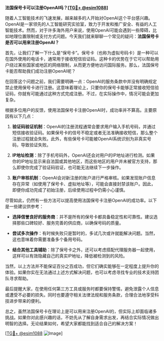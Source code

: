**法国保号卡可以注册OpenAI吗？[[TG💪+ @esim1088](https://t.me/s/esim1088)]**

随着人工智能技术的飞速发展，越来越多的人开始对OpenAI这个平台感兴趣。OpenAI是一家领先的人工智能研究实验室，致力于开发和推广安全、有益的人工智能技术。然而，对于许多海外用户来说，使用OpenAI可能会遇到一些障碍，比如地理位置限制或支付方式问题。今天我们就来聊聊一个常见的疑问：**法国保号卡是否可以用来注册OpenAI？**

首先，让我们了解一下什么是“保号卡”。保号卡（也称为虚拟号码卡）是一种可以在国外使用的电话卡，通常用于接收短信验证码。这种卡的优势在于它可以帮助用户绕过某些国家或地区的网络限制，从而更方便地访问国际服务。那么，法国保号卡能否帮助我们成功注册OpenAI呢？

在回答这个问题之前，我们需要明确一点：OpenAI的服务条款中并没有明确规定禁止使用保号卡进行注册。这意味着理论上，只要你的保号卡能够正常接收短信验证码，你就有可能通过这种方式完成注册。不过，在实际操作中，情况可能会更加复杂。

根据多位用户的反馈，使用法国保号卡注册OpenAI时，成功率并不算高。主要原因有以下几点：

1. **验证码验证机制**：OpenAI的注册流程通常会要求用户输入手机号码，并通过短信接收验证码。如果保号卡的信号不稳定或者无法准确接收短信，那么整个注册过程就会失败。此外，有些保号卡可能被OpenAI系统识别为非真实号码，导致验证失败。

2. **IP地址检测**：除了手机号码外，OpenAI还会对用户的IP地址进行检测。如果你的IP地址显示来自法国或其他地区，而这些地区的用户并未被官方支持，那么即使你完成了验证码验证，也可能无法继续下一步操作。

3. **账户审核机制**：OpenAI会对新注册的账户进行严格审核。如果发现账户信息存在异常（如使用了保号卡、虚拟地址等），可能会直接封禁该账户。因此，即便你成功完成了初始注册，后续使用过程中仍需小心谨慎。

尽管如此，仍然有一些方法可以提高使用法国保号卡注册OpenAI的成功率。以下是一些建议供参考：

- **选择信誉良好的服务商**：并不是所有的保号卡都具备稳定性和可靠性。建议选择那些口碑较好、服务完善的供应商，以确保号码的质量。
  
- **尝试多次操作**：有时候失败只是暂时的，多试几次或许就能解决问题。当然，这也意味着你需要准备多个备用号码。

- **结合其他工具辅助**：除了保号卡之外，还可以考虑搭配代理服务器一起使用，这样可以有效隐藏自己的真实IP地址，降低被检测到的风险。

当然，以上方法并不能保证百分之百成功，但它们确实能够在一定程度上提升你的体验。如果你实在无法通过上述方式解决问题，也可以考虑寻找专业的技术支持团队寻求帮助。

最后提醒大家，在使用任何第三方工具或服务时都要保持警惕，避免泄露个人信息或遭受不必要的损失。同时也要遵守相关法律法规和服务条款，合理合法地享受科技进步带来的便利。

总之，虽然法国保号卡在理论上是可以用来注册OpenAI的，但实际上却面临诸多挑战。如果你对此感兴趣的话，不妨先从了解自身需求出发，再结合实际情况做出明智的选择。无论结果如何，希望大家都能找到适合自己的解决方案！

[[TG💪+ @esim1088](https://t.me/s/esim1088) ![Image](https://i.postimg.cc/4NQfJmqS/Snipaste-2025-05-13-00-14-12.png)]